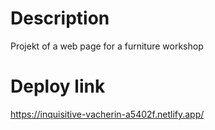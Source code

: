 # Description
 Projekt of a web page for a furniture workshop
# Deploy link
https://inquisitive-vacherin-a5402f.netlify.app/
